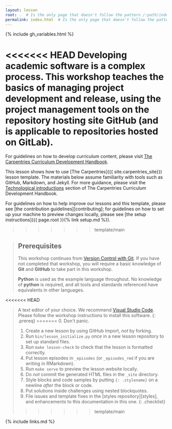```yaml
---
layout: lesson
root: .  # Is the only page that doesn't follow the pattern /:path/index.html
permalink: index.html  # Is the only page that doesn't follow the pattern /:path/index.html
---
```


{% include gh_variables.html %}

<<<<<<< HEAD
Developing academic software is a complex process. This workshop teaches the basics of managing project development and release, using the project management tools on the repository hosting site **GitHub** (and is applicable to repositories hosted on **GitLab**).
=======
For guidelines on how to develop curriculum content, please visit
[The Carpentries Curriculum Development Handbook][curriculum-handbook].

This lesson shows how to use [The Carpentries]({{ site.carpentries_site}})
lesson template. The materials below assume familiarity with tools such as GitHub, Markdown,
and Jekyll. For more guidance, please visit the [Technological introductions][tech-intro]
section of The Carpentries Curriculum Development Handbook.

For guidelines on how to help improve our lessons and this template,
please see [the contribution guidelines][contributing];
for guidelines on how to set up your machine to preview changes locally,
please see [the setup instructions]({{ page.root }}{% link setup.md %}).
>>>>>>> template/main

> ## Prerequisites
>
> This workshop continues from [Version Control with Git](https://southampton-rsg.github.io/swc-git-novice/). If you have not completed that workshop, you will require a basic knowledge of **Git** and **GitHub** to take part in this workshop.
>
> **Python** is used as the example language throughout. No knowledge of **python** is required, and all tools and standards referenced have equivalents in other languages.
>
<<<<<<< HEAD
> A text editor of your choice. We recommend [Visual Studio Code](https://code.visualstudio.com/). Please follow the workshop instructions to install this software.
{: .prereq}
=======
> 0.  Don't panic.
> 1.  Create a new lesson by using GitHub Import, *not* by forking.
> 2.  Run `bin/lesson_initialize.py` *once* in a new lesson repository to set up standard files.
> 3.  Run `make lesson-check` to check that the lesson is formatted correctly.
> 4.  Put lesson episodes in `_episodes` (or `_episodes_rmd` if you are writing in RMarkdown).
> 5.  Run `make serve` to preview the lesson website locally.
> 6.  Do *not* commit the generated HTML files in the `_site` directory.
> 7.  Style blocks and code samples by putting `{: .stylename}` on a newline *after* the block or
      code.
> 8.  Put solutions inside challenges using nested blockquotes.
> 9.  File issues and template fixes in the [styles repository][styles],
>     and enhancements to this documentation in this one.
{: .checklist}
>>>>>>> template/main

[curriculum-handbook]: https://carpentries.github.io/curriculum-development/
[tech-intro]: https://carpentries.github.io/curriculum-development/technological-introductions.html

{% include links.md %}

